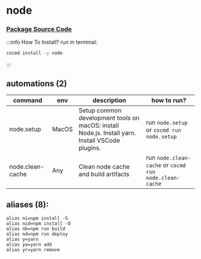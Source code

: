 # node
### [ Package Source Code ](https://github.com/cocmd/hub/tree/master/packages/node)
:::info How To Install?
run in terminal:
```bash
cocmd install -y node
```
:::
## automations (2)
| command | env | description | how to run? |
| --- | --- | --- | --- |
| node.setup | MacOS | Setup common development tools on macOS: install Node.js. Install yarn. Install VSCode plugins.  | run `node.setup` or `cocmd run node.setup` |
| node.clean-cache | Any | Clean node cache and build artifacts | run `node.clean-cache` or `cocmd run node.clean-cache` |

## aliases (8):
```
alias ni=npm install -S
alias nid=npm install -D
alias nb=npm run build
alias nd=npm run deploy
alias y=yarn
alias ya=yarn add
alias yr=yarn remove

```


